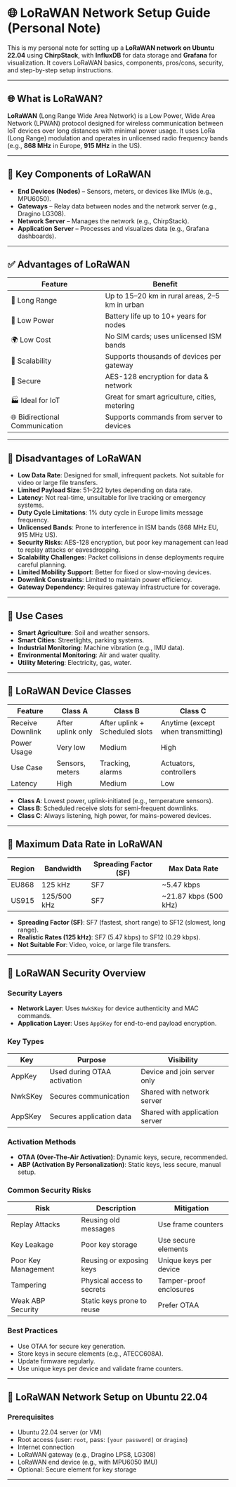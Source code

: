 # 🌐 LoRaWAN Network Setup Guide (Personal Note)

This is my personal note for setting up a **LoRaWAN network on Ubuntu 22.04** using **ChirpStack**, with **InfluxDB** for data storage and **Grafana** for visualization. It covers LoRaWAN basics, components, pros/cons, security, and step-by-step setup instructions.

---

## 🌐 What is LoRaWAN?

**LoRaWAN** (Long Range Wide Area Network) is a Low Power, Wide Area Network (LPWAN) protocol designed for wireless communication between IoT devices over long distances with minimal power usage. It uses LoRa (Long Range) modulation and operates in unlicensed radio frequency bands (e.g., **868 MHz** in Europe, **915 MHz** in the US).

---

## 🔧 Key Components of LoRaWAN

- **End Devices (Nodes)** – Sensors, meters, or devices like IMUs (e.g., MPU6050).
- **Gateways** – Relay data between nodes and the network server (e.g., Dragino LG308).
- **Network Server** – Manages the network (e.g., ChirpStack).
- **Application Server** – Processes and visualizes data (e.g., Grafana dashboards).

---

## ✅ Advantages of LoRaWAN

| Feature                  | Benefit                                         |
|--------------------------|--------------------------------------------------|
| 📡 Long Range             | Up to 15–20 km in rural areas, 2–5 km in urban   |
| 🔋 Low Power              | Battery life up to 10+ years for nodes           |
| 🌍 Low Cost               | No SIM cards; uses unlicensed ISM bands          |
| 📶 Scalability            | Supports thousands of devices per gateway        |
| 🔐 Secure                 | AES-128 encryption for data & network            |
| 🏭 Ideal for IoT          | Great for smart agriculture, cities, metering    |
| 🌐 Bidirectional Communication | Supports commands from server to devices |

---

## 🔻 Disadvantages of LoRaWAN

- **Low Data Rate**: Designed for small, infrequent packets. Not suitable for video or large file transfers.
- **Limited Payload Size**: 51–222 bytes depending on data rate.
- **Latency**: Not real-time, unsuitable for live tracking or emergency systems.
- **Duty Cycle Limitations**: 1% duty cycle in Europe limits message frequency.
- **Unlicensed Bands**: Prone to interference in ISM bands (868 MHz EU, 915 MHz US).
- **Security Risks**: AES-128 encryption, but poor key management can lead to replay attacks or eavesdropping.
- **Scalability Challenges**: Packet collisions in dense deployments require careful planning.
- **Limited Mobility Support**: Better for fixed or slow-moving devices.
- **Downlink Constraints**: Limited to maintain power efficiency.
- **Gateway Dependency**: Requires gateway infrastructure for coverage.

---

## 📌 Use Cases

- **Smart Agriculture**: Soil and weather sensors.
- **Smart Cities**: Streetlights, parking systems.
- **Industrial Monitoring**: Machine vibration (e.g., IMU data).
- **Environmental Monitoring**: Air and water quality.
- **Utility Metering**: Electricity, gas, water.

---

## 🔹 LoRaWAN Device Classes

| Feature            | Class A                     | Class B                      | Class C                      |
|--------------------|-----------------------------|------------------------------|------------------------------|
| Receive Downlink   | After uplink only           | After uplink + Scheduled slots | Anytime (except when transmitting) |
| Power Usage        | Very low                    | Medium                       | High                         |
| Use Case           | Sensors, meters             | Tracking, alarms             | Actuators, controllers       |
| Latency            | High                        | Medium                       | Low                          |

- **Class A**: Lowest power, uplink-initiated (e.g., temperature sensors).
- **Class B**: Scheduled receive slots for semi-frequent downlinks.
- **Class C**: Always listening, high power, for mains-powered devices.

---

## 📡 Maximum Data Rate in LoRaWAN

| Region | Bandwidth | Spreading Factor (SF) | Max Data Rate            |
|--------|-----------|------------------------|---------------------------|
| EU868  | 125 kHz   | SF7                    | ~5.47 kbps                |
| US915  | 125/500 kHz | SF7                  | ~21.87 kbps (500 kHz)     |

- **Spreading Factor (SF)**: SF7 (fastest, short range) to SF12 (slowest, long range).
- **Realistic Rates (125 kHz)**: SF7 (5.47 kbps) to SF12 (0.29 kbps).
- **Not Suitable For**: Video, voice, or large file transfers.

---

## 🔐 LoRaWAN Security Overview

### Security Layers

- **Network Layer**: Uses `NwkSKey` for device authenticity and MAC commands.
- **Application Layer**: Uses `AppSKey` for end-to-end payload encryption.

### Key Types

| Key     | Purpose                        | Visibility                        |
|---------|--------------------------------|-----------------------------------|
| AppKey  | Used during OTAA activation    | Device and join server only       |
| NwkSKey | Secures communication          | Shared with network server        |
| AppSKey | Secures application data       | Shared with application server    |

### Activation Methods

- **OTAA (Over-The-Air Activation)**: Dynamic keys, secure, recommended.
- **ABP (Activation By Personalization)**: Static keys, less secure, manual setup.

### Common Security Risks

| Risk           | Description                  | Mitigation                        |
|----------------|------------------------------|------------------------------------|
| Replay Attacks | Reusing old messages         | Use frame counters                 |
| Key Leakage    | Poor key storage             | Use secure elements                |
| Poor Key Management | Reusing or exposing keys | Unique keys per device             |
| Tampering      | Physical access to secrets   | Tamper-proof enclosures            |
| Weak ABP Security | Static keys prone to reuse | Prefer OTAA                        |

### Best Practices

- Use OTAA for secure key generation.
- Store keys in secure elements (e.g., ATECC608A).
- Update firmware regularly.
- Use unique keys per device and validate frame counters.

---

## 🔧 LoRaWAN Network Setup on Ubuntu 22.04

### Prerequisites

- Ubuntu 22.04 server (or VM)
- Root access (user: `root`, pass: `[your password]` or `dragino`)
- Internet connection
- LoRaWAN gateway (e.g., Dragino LPS8, LG308)
- LoRaWAN end device (e.g., with MPU6050 IMU)
- Optional: Secure element for key storage

---
